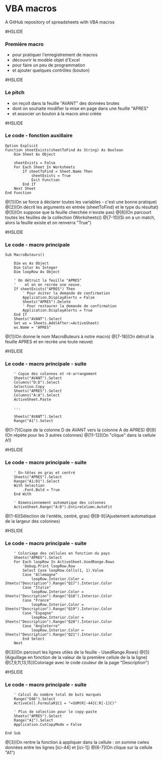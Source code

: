 # VBA macros

A GitHub repository of spreadsheets with VBA macros

#HSLIDE

### Première macro

- pour pratiquer l'enregistrement de macros
- découvrir le modèle objet d'Excel
- pour faire un peu de programmation
- et ajouter quelques contrôles (bouton)

#HSLIDE

### Le pitch

- on reçoit dans la feuille "AVANT" des données brutes
- dont on souhaite modifier la mise en page dans une feuille "APRES"
- et associer un bouton à la macro ainsi créée

#HSLIDE

### Le code - fonction auxillaire

```vbscript
Option Explicit
Function sheetExists(sheetToFind As String) As Boolean
    Dim Sheet As Object
        
    sheetExists = False
    For Each Sheet In Worksheets
        If sheetToFind = Sheet.Name Then
            sheetExists = True
            Exit Function
        End If
    Next Sheet
End Function
```
@[1](On se force à déclarer toutes les variables - c'est une bonne pratique)
@[2](On décrit les arguments en entrée (sheetToFind) et le type du résultat)
@[5](On suppose que la feuille cherchée n'existe pas)
@[6](On parcourt toutes les feuilles de la collection (Worksheets))
@[7-10](Si on a un match, alors la feuille existe et on renverra "True")

#HSLIDE

### Le code - macro principale

```vbscript
Sub MacroButeurs()

    Dim ws As Object
    Dim Color As Integer
    Dim loopRow As Object
    
    ' On détruit la feuille "APRES"
    '    et on en recrée une neuve.
    If sheetExists("APRES") Then
        ' Pour éviter la demande de confirmation
        Application.DisplayAlerts = False
        Sheets("APRES").Delete
        ' Pour restaurer la demande de confirmation
        Application.DisplayAlerts = True
    End If
    Sheets("AVANT").Select
    Set ws = Sheets.Add(After:=ActiveSheet)
    ws.Name = "APRES"
```
@[1](On donne le nom MacroButeurs à notre macro)
@[7-18](On détruit la feuille APRES et en recrée une toute neuve)

#HSLIDE

### Le code - macro principale - suite

```vbscript
    ' Copie des colonnes et ré-arrangement
    Sheets("AVANT").Select
    Columns("D:D").Select
    Selection.Copy
    Sheets("APRES").Select
    Columns("A:A").Select
    ActiveSheet.Paste
    
    ...

    Sheets("AVANT").Select
    Range("A1").Select
```
@[1-7](Copie de la colonne D de AVANT vers la colonne A de APRES)
@[9](On répète pour les 3 autres colonnes)
@[11-12](On "clique" dans la cellule A1)

#HSLIDE

### Le code - macro principale - suite

```vbscript
    ' En-têtes en gras et centré
    Sheets("APRES").Select
    Range("A1:D1").Select
    With Selection
        .Font.Bold = True
    End With
    
    ' Dimensionnement automatique des colonnes
    ActiveSheet.Range("A:D").EntireColumn.AutoFit
```
@[1-6](Sélection de l'entête, centré, gras)
@[8-9](Ajustement automatique de la largeur des colonnes)

#HSLIDE

### Le code - macro principale - suite

```vbscript
    ' Coloriage des cellules en fonction du pays
    Sheets("APRES").Select
    For Each loopRow In ActiveSheet.UsedRange.Rows
        'Debug.Print loopRow.Row
        Select Case loopRow.Cells(1, 1).Value
        Case "Allemagne"
            loopRow.Interior.Color = Sheets("Description").Range("Q17").Interior.Color
        Case "Italie"
            loopRow.Interior.Color = Sheets("Description").Range("Q18").Interior.Color
        Case "France"
            loopRow.Interior.Color = Sheets("Description").Range("Q19").Interior.Color
        Case "Espagne"
            loopRow.Interior.Color = Sheets("Description").Range("Q20").Interior.Color
        Case "Angleterre"
            loopRow.Interior.Color = Sheets("Description").Range("Q21").Interior.Color
        End Select
    Next
```
@[3](On parcourt les lignes utiles de la feuille - UsedRange.Rows)
@[5](Aiguillage en fonction de la valeur de la première cellule de la la ligne)
@[7,9,11,13,15](Coloriage avec le code couleur de la page "Description")
    
#HSLIDE

### Le code - macro principale - suite

```vbscript
    ' Calcul du nombre total de buts marqués
    Range("D46").Select
    ActiveCell.FormulaR1C1 = "=SUM(R[-44]C:R[-1]C)"
    
    ' Plus de sélection pour le copy-paste
    Sheets("APRES").Select
    Range("A1").Select
    Application.CutCopyMode = False
    
End Sub
```
@[3](On rentre la fonction à appliquer dans la cellule : on somme cwles données entre les lignes [ici-44] et [ici-1])
@[6-7](On clique sur la cellule "A1")
